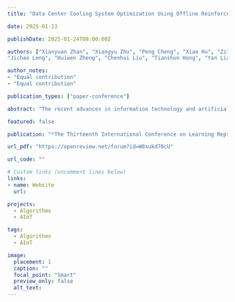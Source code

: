 ```yaml
---
title: "Data Center Cooling System Optimization Using Offline Reinforcement Learning"

date: 2025-01-23

publishDate: 2025-01-24T08:00:00Z

authors: ["Xianyuan Zhan", "Xiangyu Zhu", "Peng Cheng", "Xiao Hu", "Ziteng He", "Hanfei Geng",
"Jichao Leng", "Huiwen Zheng", "Chenhui Liu", "Tianshun Hong", "Yan Liang", "Yunxin Liu", "Feng Zhao"]

author_notes:
- "Equal contribution"
- "Equal contribution"

publication_types: ["paper-conference"]

abstract: "The recent advances in information technology and artificial intelligence have fueled a rapid expansion of the data center (DC) industry worldwide, accompanied by an immense appetite for electricity to power the DCs. In a typical DC, around 30-40% of the energy is spent on the cooling system rather than on computer servers, posing a pressing need for developing new energy-saving optimization technologies for DC cooling systems. However, optimizing such real-world industrial systems faces numerous challenges, including but not limited to a lack of reliable simulation environments, limited historical data, and stringent safety and control robustness requirements. In this work, we present a novel physics-informed offline reinforcement learning (RL) framework for energy efficiency optimization of DC cooling systems. The proposed framework models the complex dynamical patterns and physical dependencies inside a server room using a purposely designed graph neural network architecture that is compliant with the fundamental time-reversal symmetry. Because of its well-behaved and generalizable state-action representations, the model enables sample-efficient and robust latent space offline policy learning using limited real-world operational data. Our framework has been successfully deployed and verified in a large-scale production DC for closed-loop control of its air-cooling units (ACUs). We conducted a total of 2000 hours of short and long-term experiments in the production DC environment. The results show that our method achieves 14-21% energy savings in the DC cooling system, without any violation of the safety or operational constraints. We have also conducted a comprehensive evaluation of our approach in a real-world DC testbed environment. Our results have demonstrated the significant potential of offline RL in solving a broad range of data-limited, safety-critical real-world industrial control problems."

featured: false

publication: "*The Thirteenth International Conference on Learning Representations (ICLR 2025)*"

url_pdf: "https://openreview.net/forum?id=W8xukd70cU"

url_code: ""

# Custom links (uncomment lines below)
links:
- name: Website
  url: 

projects: 
  - Algorithms  
  - AIoT

tags:
  - Algorithms
  - AIoT

image:
  placement: 1
  caption: ""
  focal_point: "Smart"
  preview_only: false
  alt_text:
---
```


